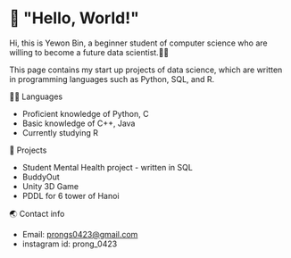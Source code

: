# 👋 "Hello, World!"

Hi, this is Yewon Bin, a beginner student of computer science who are willing to become a future data scientist.👩‍💻

This page contains my start up projects of data science, which are written in programming languages such as Python, SQL, and R.


👩‍🎓 Languages
* Proficient knowledge of Python, C
* Basic knowledge of C++, Java
* Currently studying R

🚀 Projects
* Student Mental Health project - written in SQL
* BuddyOut
* Unity 3D Game
* PDDL for 6 tower of Hanoi

🌏 Contact info
* Email: prongs0423@gmail.com
* instagram id: prong_0423
